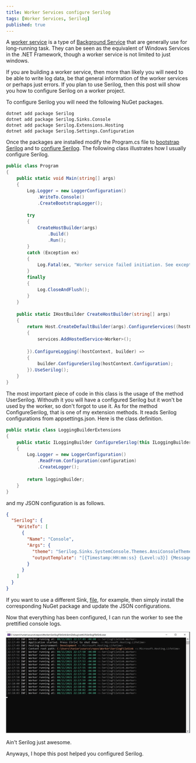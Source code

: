```yaml
---
title: Worker Services configure Serilog
tags: [Worker Services, Serilog]
published: true
---
```


A [worker service](https://docs.microsoft.com/en-us/dotnet/core/extensions/workers) is a type of [Background Service](https://docs.microsoft.com/en-us/dotnet/api/microsoft.extensions.hosting.backgroundservice?view=dotnet-plat-ext-5.0) that are generally use for long-running task. They can be seen as the equivalent of Windows Services in the .NET Framework, though a worker service is not limited to just windows.

If you are building a worker service, then more than likely you will need to be able to write log data, be that general information of the worker services or perhaps just errors. If you plan to use Serilog, then this post will show you how to configure Serilog on a worker project.

To configure Serilog you will need the following NuGet packages.

```text
dotnet add package Serilog
dotnet add package Serilog.Sinks.Console
dotnet add package Serilog.Extensions.Hosting
dotnet add package Serilog.Settings.Configuration
```

Once the packages are installed modify the Program.cs file to [bootstrap Serilog](https://nblumhardt.com/2020/10/bootstrap-logger/) and to [confiure Serilog](https://nblumhardt.com/2019/10/serilog-in-aspnetcore-3/). The following class illustrates how I usually configure Serilog.

```c#
public class Program
{
    public static void Main(string[] args)
    {
        Log.Logger = new LoggerConfiguration()
            .WriteTo.Console()
            .CreateBootstrapLogger();

        try
        {
            CreateHostBuilder(args)
                .Build()
                .Run();
        }
        catch (Exception ex)
        {
            Log.Fatal(ex, "Worker service failed initiation. See exception for more details");
        }
        finally
        {
            Log.CloseAndFlush();
        }
    }

    public static IHostBuilder CreateHostBuilder(string[] args)
    {
        return Host.CreateDefaultBuilder(args).ConfigureServices((hostContext, services) => 
        {
            services.AddHostedService<Worker>();

        }).ConfigureLogging((hostContext, builder) =>
        {
            builder.ConfigureSerilog(hostContext.Configuration);
        }).UseSerilog();
    }
}
```

The most important piece of code in this class is the usage of the method UserSerilog. Withouth it you will have a configured Serilog but it won't be used by the worker, so don't forgot to use it. As for the method ConfigureSerilog, that is one of my extension methods. It reads Serilog configurations from appsettings.json. Here is the class definition.

```c#
public static class LoggingBuilderExtensions
{
    public static ILoggingBuilder ConfigureSerilog(this ILoggingBuilder loggingBuilder, IConfiguration configuration)
    {
        Log.Logger = new LoggerConfiguration()
            .ReadFrom.Configuration(configuration)
            .CreateLogger();

        return loggingBuilder;
    }
}
```

and my JSON configuration is as follows. 

```json
{
  "Serilog": {
    "WriteTo": [
      {
        "Name": "Console",
        "Args": {
          "theme": "Serilog.Sinks.SystemConsole.Themes.AnsiConsoleTheme::Code, Serilog.Sinks.Console",
          "outputTemplate": "[{Timestamp:HH:mm:ss} {Level:u3}] {Message:lj} <s:{SourceContext}>{NewLine}{Exception}"
        }
      }
    ]
  }
}
```

If you want to use a different Sink, [file](https://github.com/serilog/serilog-sinks-file), for example, then simply install the corresponding NuGet package and update the JSON configurations.

Now that everything has been configured, I can run the worker to see the prettified console logs.

![Console Logger](/assets/img/WorkerServices/ConsoleLog.PNG)

Ain't Serilog just awesome. 

Anyways, I hope this post helped you configured Serilog.